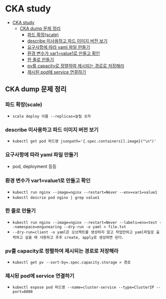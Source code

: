 # CKA study

- [CKA study](#cka-study)
  - [CKA dump 문제 정리](#cka-dump-문제-정리)
    - [파드 확장(scale)](#파드-확장scale)
    - [describe 미사용하고 파드 이미지 버전 보기](#describe-미사용하고-파드-이미지-버전-보기)
    - [요구사항에 따라 yaml 파일 만들기](#요구사항에-따라-yaml-파일-만들기)
    - [환경 변수가 var1=value1로 만들고 확인](#환경-변수가-var1value1로-만들고-확인)
    - [한 줄로 만들기](#한-줄로-만들기)
    - [pv를 capacity로 정렬하여 제시되는 경로로 저장해라](#pv를-capacity로-정렬하여-제시되는-경로로-저장해라)
    - [제시된 pod에 service 연결하기](#제시된-pod에-service-연결하기)

## CKA dump 문제 정리

### 파드 확장(scale)

- `scale deploy 이름 --replicas=늘릴 숫자`

### describe 미사용하고 파드 이미지 버전 보기

- `kubectl get pod 파드명 jsonpath='{.spec.containers[].image}("\n")'`

### 요구사항에 따라 yaml 파일 만들기

- pod, deployment 등등

### 환경 변수가 var1=value1로 만들고 확인

- `kubectl run nginx --image=nginx --restart=Never --env=var1=value1`
- `kubectl descrie pod nginx | grep value1`

### 한 줄로 만들기

- `kubectl run nginx --image=nginx --restart=Never --labels=env=test --namespace=engunearing --dry-run -o yaml > file.txt`
- `--dry-run=client -o yaml은 오브젝트를 생성하지 않고 작업만하고 yaml파일로 출력하고 싶을 때 사용하고 추후 create, apply로 생성하면 된다.`

### pv를 capacity로 정렬하여 제시되는 경로로 저장해라

- `kubectl get pv --sort-by=.spec.capacity.storage > 경로`

### 제시된 pod에 service 연결하기

- `kubectl expose pod 파드명 --name=cluster-service --type=ClusterIP --port=8080`
